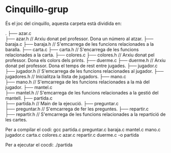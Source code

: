 # Cinquillo-grup

És el joc del cinquillo, aquesta carpeta està dividida en:

.
├── azar.c   
├── azar.h      // Arxiu donat pel professor. Dona un número al atzar.
├── baraja.c 
├── baraja.h    // S'emcarrega de les funcions relacionades a la baralla.
├── carta.c
├── carta.h     // S'encarrega de les funcions relacionades a la carta.
├── colores.c
├── colores.h   // Arxiu donat pel professor. Dona els colors dels prints.
├── duerme.c
├── duerme.h    // Arxiu donat pel professor. Dona el temps de rest entre jugades.
├── jugador.c
├── jugador.h   // S'emcarrega de les funcions relacionades al jugador.
├── jugadores.h // Inicialitza la llista de jugadors.
├── mano.c   
├── mano.h      // S'emcarrega de les funcions relacionades a la mà del jugador.
├── mantel.c   
├── mantel.h    // S'emcarrega de les funcions relacionades a la gestió del mantell.
├── partida.c   
├── partida.h   // Main de la ejecució.
├── preguntar.c   
├── preguntar.h // S'emcarrega de fer les preguntes.
├── repartir.c   
├── repartir.h  // S'emcarrega de les funcions relacionades a la repartició de les cartes.
 
Per a compilar el codi:
gcc partida.c preguntar.c baraja.c mantel.c mano.c jugador.c carta.c colores.c azar.c repartir.c duerme.c -o partida

Per a ejecutar el cocdi:
./partida

